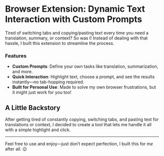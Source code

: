 # Browser Extension: Dynamic Text Interaction with Custom Prompts

Tired of switching tabs and copying/pasting text every time you need a translation, summary, or context? So was I! Instead of dealing with that hassle, I built this extension to streamline the process.

### Features

- **Custom Prompts**: Define your own tasks like translation, summarization, and more.
- **Quick Interaction**: Highlight text, choose a prompt, and see the results instantly—no tab-hopping required.
- **Built for Personal Use**: Made to solve my own browser frustrations, but it might just work for you too!

## A Little Backstory

After getting tired of constantly copying, switching tabs, and pasting text for translations or context, I decided to create a tool that lets me handle it all with a simple highlight and click.

---

Feel free to use and enjoy—just don’t expect perfection, I built this for *me* after all. 😉
